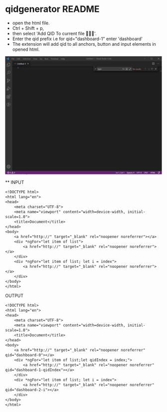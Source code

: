 # qidgenerator README

* open the html file. 
* Ctrl + Shift + p, 
* then select 'Add QID To current file 🙈🙉🙊'.
* Enter the qid prefix i.e for qid="dashboard-1" enter 'dashboard'
* The extension will add qid to all anchors, button and input elements in opened html.

![Demo](images/demo.gif)


** INPUT
```
<!DOCTYPE html>
<html lang="en">
<head>
    <meta charset="UTF-8">
    <meta name="viewport" content="width=device-width, initial-scale=1.0">
    <title>Document</title>
</head>
<body>
    <a href="http://" target="_blank" rel="noopener noreferrer"></a>
    <div *ngFor="let item of list">
        <a href="http://" target="_blank" rel="noopener noreferrer"></a>
    </div>
    <div *ngFor="let item of list; let i = index">
        <a href="http://" target="_blank" rel="noopener noreferrer"></a>
    </div>
</body>
</html>
```

OUTPUT
```
<!DOCTYPE html>
<html lang="en">
<head>
    <meta charset="UTF-8">
    <meta name="viewport" content="width=device-width, initial-scale=1.0">
    <title>Document</title>
</head>
<body>
    <a href="http://" target="_blank" rel="noopener noreferrer" qid="dashboard-0"></a>
    <div *ngFor="let item of list;let qidIndex = index;">
        <a href="http://" target="_blank" rel="noopener noreferrer" qid="dashboard-1-qidIndex"></a>
    </div>
    <div *ngFor="let item of list; let i = index">
        <a href="http://" target="_blank" rel="noopener noreferrer" qid="dashboard-2-i"></a>
    </div>
</body>
</html>
```